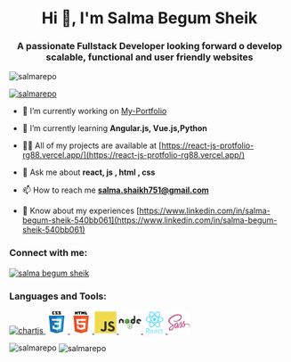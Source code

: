 <h1 align="center">Hi 👋, I'm Salma Begum Sheik</h1>
<h3 align="center">A passionate Fullstack Developer looking forward o develop scalable, functional and user friendly websites</h3>

<p align="left"> <img src="https://komarev.com/ghpvc/?username=salmarepo&label=Profile%20views&color=0e75b6&style=flat" alt="salmarepo" /> </p>

<p align="left"> <a href="https://github.com/ryo-ma/github-profile-trophy"><img src="https://github-profile-trophy.vercel.app/?username=salmarepo" alt="salmarepo" /></a> </p>

- 🔭 I’m currently working on [My-Portfolio](https:https://github.com/SalmaRepo/ReactJs_Protfolio)

- 🌱 I’m currently learning **Angular.js, Vue.js,Python**

- 👨‍💻 All of my projects are available at [https://react-js-protfolio-rg88.vercel.app/](https://react-js-protfolio-rg88.vercel.app/)

- 💬 Ask me about **react, js , html , css**

- 📫 How to reach me **salma.shaikh751@gmail.com**

- 📄 Know about my experiences [https://www.linkedin.com/in/salma-begum-sheik-540bb061](https://www.linkedin.com/in/salma-begum-sheik-540bb061)

<h3 align="left">Connect with me:</h3>
<p align="left">
<a href="https://www.linkedin.com/in/salma-begum-sheik-540bb061" target="blank"><img align="center" src="https://raw.githubusercontent.com/rahuldkjain/github-profile-readme-generator/master/src/images/icons/Social/linked-in-alt.svg" alt="salma begum sheik" height="30" width="40" /></a>
</p>

<h3 align="left">Languages and Tools:</h3>
<p align="left"> <a href="https://www.chartjs.org" target="_blank" rel="noreferrer"> <img src="https://www.chartjs.org/media/logo-title.svg" alt="chartjs" width="40" height="40"/> </a> <a href="https://www.w3schools.com/css/" target="_blank" rel="noreferrer"> <img src="https://raw.githubusercontent.com/devicons/devicon/master/icons/css3/css3-original-wordmark.svg" alt="css3" width="40" height="40"/> </a> <a href="https://www.w3.org/html/" target="_blank" rel="noreferrer"> <img src="https://raw.githubusercontent.com/devicons/devicon/master/icons/html5/html5-original-wordmark.svg" alt="html5" width="40" height="40"/> </a> <a href="https://developer.mozilla.org/en-US/docs/Web/JavaScript" target="_blank" rel="noreferrer"> <img src="https://raw.githubusercontent.com/devicons/devicon/master/icons/javascript/javascript-original.svg" alt="javascript" width="40" height="40"/> </a> <a href="https://nodejs.org" target="_blank" rel="noreferrer"> <img src="https://raw.githubusercontent.com/devicons/devicon/master/icons/nodejs/nodejs-original-wordmark.svg" alt="nodejs" width="40" height="40"/> </a> <a href="https://reactjs.org/" target="_blank" rel="noreferrer"> <img src="https://raw.githubusercontent.com/devicons/devicon/master/icons/react/react-original-wordmark.svg" alt="react" width="40" height="40"/> </a> <a href="https://sass-lang.com" target="_blank" rel="noreferrer"> <img src="https://raw.githubusercontent.com/devicons/devicon/master/icons/sass/sass-original.svg" alt="sass" width="40" height="40"/> </a> </p>

<p><img align="left" src="https://github-readme-stats.vercel.app/api/top-langs?username=salmarepo&show_icons=true&locale=en&layout=compact" alt="salmarepo" /></p>

<p>&nbsp;<img align="center" src="https://github-readme-stats.vercel.app/api?username=salmarepo&show_icons=true&locale=en" alt="salmarepo" /></p>

